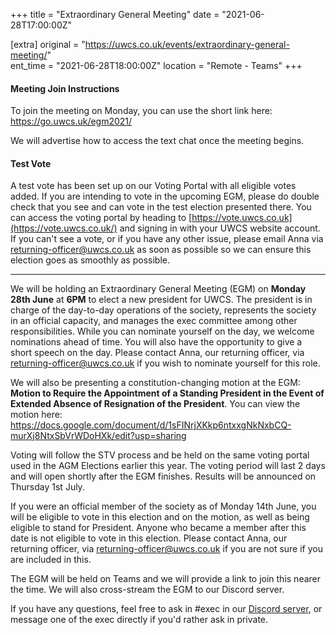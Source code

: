 +++
title = "Extraordinary General Meeting"
date = "2021-06-28T17:00:00Z"

[extra]
original = "https://uwcs.co.uk/events/extraordinary-general-meeting/"    
ent_time = "2021-06-28T18:00:00Z"
location = "Remote - Teams"
+++

#### **Meeting Join Instructions**

To join the meeting on Monday, you can use the short link here: <https://go.uwcs.uk/egm2021/>  
  
We will advertise how to access the text chat once the meeting begins.

#### **Test Vote**

A test vote has been set up on our Voting Portal with all eligible votes added. If you are intending to vote in the upcoming EGM, please do double check that you see and can vote in the test election presented there. You can access the voting portal by heading to [https://vote.uwcs.co.uk](https://vote.uwcs.co.uk/) and signing in with your UWCS website account. If you can't see a vote, or if you have any other issue, please email Anna via <returning-officer@uwcs.co.uk> as soon as possible so we can ensure this election goes as smoothly as possible.



***

We will be holding an Extraordinary General Meeting (EGM) on **Monday 28th June** at **6PM** to elect a new president for UWCS. The president is in charge of the day-to-day operations of the society, represents the society in an official capacity, and manages the exec committee among other responsibilities. While you can nominate yourself on the day, we welcome nominations ahead of time. You will also have the opportunity to give a short speech on the day. Please contact Anna, our returning officer, via <returning-officer@uwcs.co.uk> if you wish to nominate yourself for this role.

We will also be presenting a constitution-changing motion at the EGM: **Motion to Require the Appointment of a Standing President in the Event of Extended Absence of Resignation of the President**. You can view the motion here: <https://docs.google.com/document/d/1sFINrjXKkp6ntxxgNkNxbCQ-murXj8NtxSbVrWDoHXk/edit?usp=sharing>

Voting will follow the STV process and be held on the same voting portal used in the AGM Elections earlier this year. The voting period will last 2 days and will open shortly after the EGM finishes. Results will be announced on Thursday 1st July.

If you were an official member of the society as of Monday 14th June, you will be eligible to vote in this election and on the motion, as well as being eligible to stand for President. Anyone who became a member after this date is not eligible to vote in this election. Please contact Anna, our returning officer, via <returning-officer@uwcs.co.uk> if you are not sure if you are included in this.

The EGM will be held on Teams and we will provide a link to join this nearer the time. We will also cross-stream the EGM to our Discord server.

If you have any questions, feel free to ask in \#exec in our [Discord server](https://discord.uwcs.uk), or message one of the exec directly if you'd rather ask in private.

